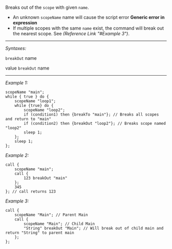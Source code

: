 Breaks out of the `scope` with given `name`.
* An unknown `scopeName` name will cause the script error **Generic error in expression**
* If multiple scopes with the same `name` exist, the command will break out the nearest scope. See *(Reference Link "#Example 3")*.


---
*Syntaxes:*

`breakOut`  name

value `breakOut`  name

---
*Example 1:*

```sqf
scopeName "main";
while { true } do {
	scopeName "loop1";
	while {true} do {
		scopeName "loop2";
		if (condition1) then {breakTo "main"}; // Breaks all scopes and return to "main"
		if (condition2) then {breakOut "loop2"}; // Breaks scope named "loop2"
		sleep 1;
	};
	sleep 1;
};
```

*Example 2:*

```sqf
call {
	scopeName "main";
	call {
		123 breakOut "main"
	};
	345
}; // call returns 123
```

*Example 3:*

```sqf
call {
	scopeName "Main"; // Parent Main
	call {
		scopeName "Main"; // Child Main
		"String" breakOut "Main"; // Will break out of child main and return "String" to parent main
	};
};
```